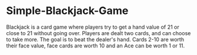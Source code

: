 # Simple-Blackjack-Game
 Blackjack is a card game where players try to get a hand value of 21 or close to 21 without going over. Players are dealt two cards, and can choose to take more. The goal is to beat the dealer's hand. Cards 2-10 are worth their face value, face cards are worth 10 and an Ace can be worth 1 or 11.
